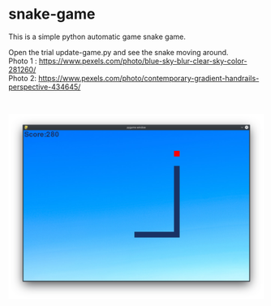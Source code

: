 # snake-game

This is a simple python automatic game snake game.

Open the trial update-game.py and see the snake moving around.<br>
Photo 1 : https://www.pexels.com/photo/blue-sky-blur-clear-sky-color-281260/<br>
Photo 2: https://www.pexels.com/photo/contemporary-gradient-handrails-perspective-434645/

<br>

![alt text](https://raw.githubusercontent.com/nikhilrajpandey/automatic-snake-game/master/ScreenShot.png)

